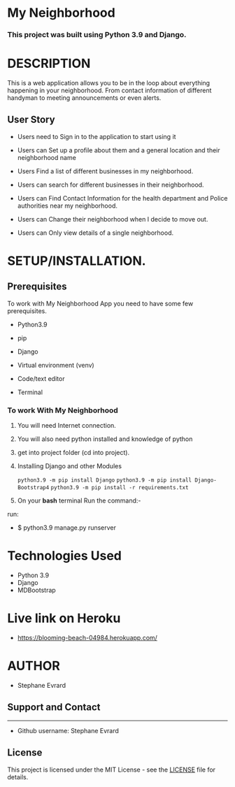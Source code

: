 # My Neighborhood

### **This project was built using Python 3.9  and Django.** 


# DESCRIPTION

This is a web application allows you to be in the loop about everything happening in your neighborhood. From contact information of different handyman to meeting announcements or even alerts.

## User Story

- Users need to Sign in to the application to start using it

- Users can Set up a profile about them and a general location and their neighborhood name

- Users Find a list of different businesses in my neighborhood.

- Users can search for different businesses in their neighborhood.

-  Users can Find Contact Information for the health department and Police authorities near my neighborhood. 

-  Users can Change their neighborhood when I decide to move out.

-  Users can Only view details of a single neighborhood.



# **SETUP/INSTALLATION.**
## Prerequisites

To work with My Neighborhood App you need to have some few prerequisites.

- Python3.9

- pip

- Django 

- Virtual environment (venv)

- Code/text editor

- Terminal


### **To work With My Neighborhood**

1. You will need Internet connection.

2. You will also need python installed and knowledge of python

3. get into project folder (cd into project).

4. Installing Django and other Modules

    `python3.9 -m pip install Django`
    `python3.9 -m pip install Django-Bootstrap4`
    `python3.9 -m pip install -r requirements.txt`

5. On your **bash** terminal Run the command:- 

run: 
* $ python3.9 manage.py runserver

# Technologies Used

* Python 3.9
* Django
* MDBootstrap

# Live link on Heroku
   -  https://blooming-beach-04984.herokuapp.com/


# AUTHOR

* Stephane Evrard 

## Support and Contact
---

- Github username: Stephane Evrard

## License
This project is licensed under the MIT License - see the [LICENSE](LICENSE) file for details.
